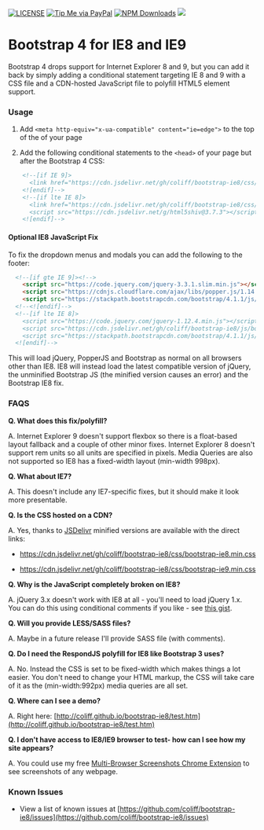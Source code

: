 [![LICENSE](https://img.shields.io/badge/license-MIT-lightgrey.svg)](https://raw.githubusercontent.com/coliff/bootstrap-ie8/master/LICENSE)
[![Tip Me via PayPal](https://img.shields.io/badge/PayPal-tip%20me-green.svg?logo=paypal)](https://www.paypal.me/coliff)
[![NPM Downloads](https://img.shields.io/npm/dt/bootstrap-ie8.svg)](https://www.npmjs.com/package/bootstrap-ie8)
[![](https://data.jsdelivr.com/v1/package/gh/coliff/bootstrap-ie8/badge)](https://www.jsdelivr.com/package/gh/coliff/bootstrap-ie8)

# Bootstrap 4 for IE8 and IE9

Bootstrap 4 drops support for Internet Explorer 8 and 9, but you can add it back by simply adding a conditional statement targeting IE 8 and 9 with a CSS file and a CDN-hosted JavaScript file to polyfill HTML5 element support.

### Usage

1.  Add `<meta http-equiv="x-ua-compatible" content="ie=edge">` to the top of the <head> of your page

2.  Add the following conditional statements to the `<head>` of your page but after the Bootstrap 4 CSS:

```html
    <!--[if IE 9]>
      <link href="https://cdn.jsdelivr.net/gh/coliff/bootstrap-ie8/css/bootstrap-ie9.min.css" rel="stylesheet">
    <![endif]-->
    <!--[if lte IE 8]>
      <link href="https://cdn.jsdelivr.net/gh/coliff/bootstrap-ie8/css/bootstrap-ie8.min.css" rel="stylesheet">
      <script src="https://cdn.jsdelivr.net/g/html5shiv@3.7.3"></script>
    <![endif]-->
```

#### Optional IE8 JavaScript Fix

To fix the dropdown menus and modals you can add the following to the footer:

```html
  <!--[if gte IE 9]><!-->
    <script src="https://code.jquery.com/jquery-3.3.1.slim.min.js"></script>
    <script src="https://cdnjs.cloudflare.com/ajax/libs/popper.js/1.14.3/umd/popper.min.js"></script>
    <script src="https://stackpath.bootstrapcdn.com/bootstrap/4.1.1/js/bootstrap.min.js"></script>
  <!--<![endif]-->
  <!--[if lte IE 8]>
    <script src="https://code.jquery.com/jquery-1.12.4.min.js"></script>
    <script src="https://cdn.jsdelivr.net/gh/coliff/bootstrap-ie8/js/bootstrap-ie8.js"></script>
    <script src="https://stackpath.bootstrapcdn.com/bootstrap/4.1.1/js/bootstrap.js"></script>
  <![endif]-->
```

This will load jQuery, PopperJS and Bootstrap as normal on all browsers other than IE8.
IE8 will instead load the latest compatible version of jQuery, the unminified Bootstrap JS (the minified version causes an error) and the Bootstrap IE8 fix.

### FAQS

**Q. What does this fix/polyfill?**

A. Internet Explorer 9 doesn't support flexbox so there is a float-based layout fallback and a couple of other minor fixes. Internet Explorer 8 doesn't support rem units so all units are specified in pixels. Media Queries are also not supported so IE8 has a fixed-width layout (min-width 998px).

**Q. What about IE7?**

A. This doesn't include any IE7-specific fixes, but it should make it look more presentable.

**Q. Is the CSS hosted on a CDN?**

A. Yes, thanks to [JSDelivr](https://www.jsdelivr.com/package/gh/coliff/bootstrap-ie8?path=css) minified versions are available with the direct links:

* https://cdn.jsdelivr.net/gh/coliff/bootstrap-ie8/css/bootstrap-ie8.min.css

* https://cdn.jsdelivr.net/gh/coliff/bootstrap-ie8/css/bootstrap-ie9.min.css

**Q. Why is the JavaScript completely broken on IE8?**

A. jQuery 3.x doesn't work with IE8 at all - you'll need to load jQuery 1.x. You can do this using conditional comments if you like - see [this gist](https://gist.github.com/coliff/6012c1dcc5a7c86878b4ce333823527e).

**Q. Will you provide LESS/SASS files?**

A. Maybe in a future release I'll provide SASS file (with comments).

**Q. Do I need the RespondJS polyfill for IE8 like Bootstrap 3 uses?**

A. No. Instead the CSS is set to be fixed-width which makes things a lot easier. You don't need to change your HTML markup, the CSS will take care of it as the (min-width:992px) media queries are all set.

**Q. Where can I see a demo?**

A. Right here: [http://coliff.github.io/bootstrap-ie8/test.htm](http://coliff.github.io/bootstrap-ie8/test.htm)

**Q. I don't have access to IE8/IE9 browser to test- how can I see how my site appears?**

A. You could use my free [Multi-Browser Screenshots Chrome Extension](https://chrome.google.com/webstore/detail/multi-browser-screenshots/dhaknibfbngnmflbejdkliedmjmbjojk) to see screenshots of any webpage.

### Known Issues

* View a list of known issues at [https://github.com/coliff/bootstrap-ie8/issues](https://github.com/coliff/bootstrap-ie8/issues)
